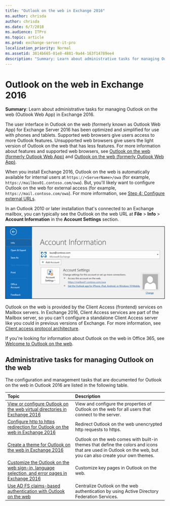 ```yaml
---
title: "Outlook on the web in Exchange 2016"
ms.author: chrisda
author: chrisda
ms.date: 6/7/2018
ms.audience: ITPro
ms.topic: article
ms.prod: exchange-server-it-pro
localization_priority: Normal
ms.assetid: 3814b665-01e8-4881-9a44-163f14789ee4
description: "Summary: Learn about administrative tasks for managing Outlook on the web (Outlook Web App) in Exchange 2016."
---
```


# Outlook on the web in Exchange 2016

 **Summary**: Learn about administrative tasks for managing Outlook on the web (Outlook Web App) in Exchange 2016.
  
The user interface in Outlook on the web (formerly known as Outlook Web App) for Exchange Server 2016 has been optimized and simplified for use with phones and tablets. Supported web browsers give users access to more Outlook features. Unsupported web browsers give users the light version of Outlook on the web that has less features. For more information about features and supported web browsers, see [Outlook on the web (formerly Outlook Web App)](../../new-features/new-features.md#OutlookAppfrom2013) and [Outlook on the web (formerly Outlook Web App)](../../new-features/new-features.md#OutlookAppfrom2010).
  
When you install Exchange 2016, Outlook on the web is automatically available for internal users at `https://<ServerName>/owa` (for example, `https://mailbox01.contoso.com/owa`). But, you'll likely want to configure Outlook on the web for external access (for example, `https://mail.contoso.com/owa`). For more information, see [Step 4: Configure external URLs](../../plan-and-deploy/post-installation-tasks/configure-mail-flow-and-client-access.md#ConfigExternalURL).
  
 In an Outlook 2010 or later installation that's connected to an Exchange mailbox, you can typically see the Outlook on the web URL at **File** \> **Info** \> **Account Information** in the **Account Settings** section.
  
![The Account Information page in Outlook 2016](../../media/1329d53d-0627-4377-8085-9eb63dcc7f97.png)
  
Outlook on the web is provided by the Client Access (frontend) services on Mailbox servers. In Exchange 2016, Client Access services are part of the Mailbox server, so you can't configure a standalone Client Access server like you could in previous versions of Exchange. For more information, see [Client access protocol architecture](../../architecture/architecture.md#ClientAccessProtocol).
  
If you're looking for information about Outlook on the web in Office 365, see [Welcome to Outlook on the web](https://go.microsoft.com/fwlink/p/?LinkId=799535).
  
## Administrative tasks for managing Outlook on the web
<a name="Managing"> </a>

The configuration and management tasks that are documented for Outlook on the web in Outlook 2016 are listed in the following table.
  
|**Topic**|**Description**|
|:-----|:-----|
|[View or configure Outlook on the web virtual directories in Exchange 2016](virtual-directories.md) <br/> |View and configure the properties of Outlook on the web for all users that connect to the server.  <br/> |
|[Configure http to https redirection for Outlook on the web in Exchange 2016](http-to-https-redirection.md) <br/> |Redirect Outlook on the web unencrypted http requests to https.  <br/> |
|[Create a theme for Outlook on the web in Exchange 2016](themes.md) <br/> |Outlook on the web comes with built-in themes that define the colors and icons that are used in Outlook on the web, but you can also create your own themes.  <br/> |
|[Customize the Outlook on the web sign-in, language selection, and error pages in Exchange 2016](customize-outlook-on-the-web.md) <br/> |Customize key pages in Outlook on the web.  <br/> |
|[Use AD FS claims-based authentication with Outlook on the web](ad-fs-claims-based-auth.md) <br/> |Centralize Outlook on the web authentication by using Active Directory Federation Services.  <br/> |
   

